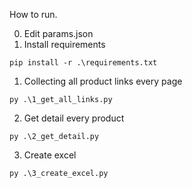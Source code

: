 How to run.

0. Edit params.json
0. Install requirements
```shell script
pip install -r .\requirements.txt
```

1. Collecting all product links every page
```shell script
py .\1_get_all_links.py
```

2. Get detail every product
```shell script
py .\2_get_detail.py
```

3. Create excel
```shell script
py .\3_create_excel.py
```